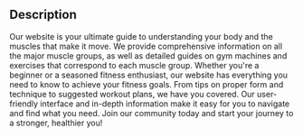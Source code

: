 ## Description
Our website is your ultimate guide to understanding your body and the muscles that make it move. We provide comprehensive information on all the major muscle groups, as well as detailed guides on gym machines and exercises that correspond to each muscle group. Whether you're a beginner or a seasoned fitness enthusiast, our website has everything you need to know to achieve your fitness goals. From tips on proper form and technique to suggested workout plans, we have you covered. Our user-friendly interface and in-depth information make it easy for you to navigate and find what you need. Join our community today and start your journey to a stronger, healthier you!
